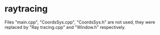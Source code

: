 # raytracing

Files "main.cpp", "CoordsSys.cpp", "CoordsSys.h" are not used, they were replaced by "Ray tracing.cpp" and "Window.h" respectively.
